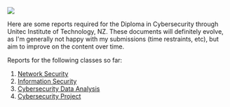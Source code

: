 ![](http://isenz.com/wp-content/uploads/2014/06/unitec-logo.jpg)

Here are some reports required for the Diploma in Cybersecurity through Unitec Institute of Technology, NZ. These documents will definitely evolve, as I'm generally not happy with my submissions (time restraints, etc), but aim to improve on the content over time.

Reports for the following classes so far:
  1. [Network Security](https://github.com/Lona44/write-ups/tree/main/Unitec%20Assignments/Network%20Security)
  2. [Information Security]()
  3. [Cybersecurity Data Analysis]()
  4. [Cybersecurity Project]()
